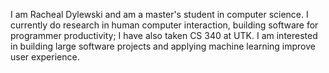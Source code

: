 I am Racheal Dylewski and am a master's student in computer science. I currently do research in human computer interaction, building software for programmer productivity; I have also taken CS 340 at UTK. I am interested in building large software projects and applying machine learning improve user experience.
 
